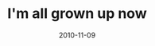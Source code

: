 ---
layout: base.njk
title : 'I&#39;m all grown up now' 
view_title : 'I&#39;m all grown up now' 
year : '2010' 
date : '2010-11-09' 
img_file : '/drawing/imallgrownupnow.png' 
html_file : 'imallgrownupnow' 
next_html : 'thisisbetterthanbefore.html' 
year_order : '139' 
permalink : "title/{{html_file}}.html"
---